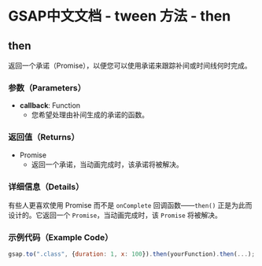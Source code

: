 # GSAP中文文档 - tween 方法 - then

## then

返回一个承诺（Promise），以便您可以使用承诺来跟踪补间或时间线何时完成。

### 参数（Parameters）

- **callback**: Function
  - 您希望处理由补间生成的承诺的函数。

### 返回值（Returns）

- Promise
  - 返回一个承诺，当动画完成时，该承诺将被解决。

### 详细信息（Details）

有些人更喜欢使用 Promise 而不是 `onComplete` 回调函数——`then()` 正是为此而设计的。它返回一个 `Promise`，当动画完成时，该 `Promise` 将被解决。

### 示例代码（Example Code）

```javascript
gsap.to(".class", {duration: 1, x: 100}).then(yourFunction).then(...);
```
